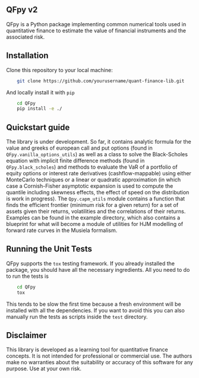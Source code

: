 ## QFpy v2
QFpy is a Python package implementing common numerical tools used in quantitative finance to estimate the value of financial instruments and the associated risk.

## Installation
Clone this repository to your local machine:

```bash
    git clone https://github.com/yourusername/quant-finance-lib.git
```

And locally install it with `pip`

```bash
    cd QFpy
    pip install -e ./
```

## Quickstart guide

The library is under development. So far, it contains analytic formula for the 
value and greeks of european call and put options (found in `QFpy.vanilla_options_utils`)
as well as a class to solve the Black-Scholes equation with implicit finite difference methods
(found in `QFpy.black_scholes`) and methods to evaluate the VaR of a portfolio of equity options 
or interest rate derivatives (cashflow-mappable) using either MonteCarlo techniques or a linear 
or quadratic approximation (in which case a Cornish-Fisher asymptotic expansion is used to compute 
the quantile including skewness effects, the effect of speed on the distribution is work in progress). The `Qpy.capm_utils` module contains a function that finds the efficient frontier (minimum risk for a given return) for a set of assets given their returns, volatilities and the correlations of their returns.
Examples can be found in the example directory, which also contains a blueprint for what will become a module of utilities for HJM modelling of forward rate curves in the Musiela formalism.

## Running the Unit Tests

QFpy supports the `tox` testing framework. If you already installed the package,
you should have all the necessary ingredients. All you need to do to run the tests is

```bash
    cd QFpy
    tox
```
This tends to be slow the first time because a fresh environment will be installed 
with all the dependencies. If you want to avoid this you can also manually run the tests
as scripts inside the `test` directory.

## Disclaimer

This library is developed as a learning tool for quantitative finance concepts. It is not intended for professional or commercial use. The authors make no warranties about the suitability or accuracy of this software for any purpose. Use at your own risk.
